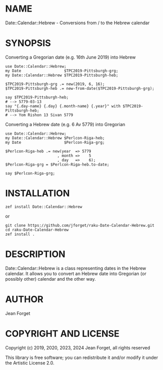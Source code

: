 NAME
====

Date::Calendar::Hebrew - Conversions from / to the Hebrew calendar

SYNOPSIS
========

Converting a Gregorian date (e.g. 16th June 2019) into Hebrew

```perl6
use Date::Calendar::Hebrew;
my Date                   $TPC2019-Pittsburgh-grg;
my Date::Calendar::Hebrew $TPC2019-Pittsburgh-heb;

$TPC2019-Pittsburgh-grg .= new(2019, 6, 16);
$TPC2019-Pittsburgh-heb .= new-from-date($TPC2019-Pittsburgh-grg);

say $TPC2019-Pittsburgh-heb;
# --> 5779-03-13
say "{.day-name} {.day} {.month-name} {.year}" with $TPC2019-Pittsburgh-heb;
# --> Yom Rishon 13 Sivan 5779

```

Converting a Hebrew date (e.g. 6 Av 5779) into Gregorian

```perl6
use Date::Calendar::Hebrew;
my Date::Calendar::Hebrew $Perlcon-Riga-heb;
my Date                   $Perlcon-Riga-grg;

$Perlcon-Riga-heb .= new(year  => 5779
                       , month =>    5
                       , day   =>    6);
$Perlcon-Riga-grg = $Perlcon-Riga-heb.to-date;

say $Perlcon-Riga-grg;

```

INSTALLATION
============

```shell
zef install Date::Calendar::Hebrew
```

or

```shell
git clone https://github.com/jforget/raku-Date-Calendar-Hebrew.git
cd raku-Date-Calendar-Hebrew
zef install .
```


DESCRIPTION
===========

Date::Calendar::Hebrew  is a  class representing  dates in  the Hebrew
calendar. It allows  you to convert an Hebrew date  into Gregorian (or
possibly other) calendar and the other way.

AUTHOR
======

Jean Forget <J2N-FORGET at orange dot fr>

COPYRIGHT AND LICENSE
=====================

Copyright (c) 2019, 2020, 2023, 2024 Jean Forget, all rights reserved

This library is free software; you can redistribute it and/or modify it under the Artistic License 2.0.

